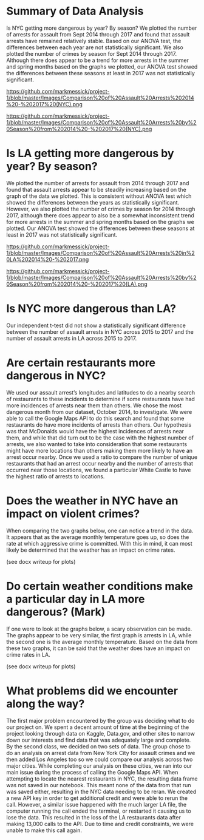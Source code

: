 # Summary of Data Analysis

Is NYC getting more dangerous by year? By season?
We plotted the number of arrests for assault from Sept 2014 through 2017 and found that assault arrests have remained relatively stable. Based on our ANOVA test, the differences between each year are not statistically significant. We also plotted the number of crimes by season for Sept 2014 through 2017. Although there does appear to be a trend for more arrests in the summer and spring months based on the graphs we plotted, our ANOVA test showed the differences between these seasons at least in 2017 was not statistically significant.

https://github.com/markmessick/project-1/blob/master/Images/Comparison%20of%20Assault%20Arrests%202014%20-%202017%20(NYC).png

https://github.com/markmessick/project-1/blob/master/Images/Comparison%20of%20Assault%20Arrests%20by%20Season%20from%202014%20-%202017%20(NYC).png

# Is LA getting more dangerous by year? By season?
We plotted the number of arrests for assault from 2014 through 2017 and found that assault arrests appear to be steadily increasing based on the graph of the data we plotted. This is consistent without ANOVA test which showed the differences between the years as statistically significant. However, we also plotted the number of crimes by season for 2014 through 2017, although there does appear to also be a somewhat inconsistent trend for more arrests in the summer and spring months based on the graphs we plotted. Our ANOVA test showed the differences between these seasons at least in 2017 was not statistically significant.

https://github.com/markmessick/project-1/blob/master/Images/Comparison%20of%20Assault%20Arrests%20in%20LA%202014%20-%202017.png
 
https://github.com/markmessick/project-1/blob/master/Images/Comparison%20of%20Assault%20Arrests%20by%20Season%20from%202014%20-%202017%20(LA).png

# Is NYC more dangerous than LA?
Our independent t-test did not show a statistically significant difference between the number of assault arrests in NYC across 2015 to 2017 and the number of assault arrests in LA across 2015 to 2017.

# Are certain restaurants more dangerous in NYC?
We used our assault arrest’s longitudes and latitudes to do a nearby search of restaurants to these incidents to determine if some restaurants have had more incidences of arrests near them than others. We chose the most dangerous month from our dataset, October 2014, to investigate. We were able to call the Google Maps API to do this search and found that some restaurants do have more incidents of arrests than others. Our hypothesis was that McDonalds would have the highest incidences of arrests near them, and while that did turn out to be the case with the highest number of arrests, we also wanted to take into consideration that some restaurants might have more locations than others making them more likely to have an arrest occur nearby. Once we used a ratio to compare the number of unique restaurants that had an arrest occur nearby and the number of arrests that occurred near those locations, we found a particular White Castle to have the highest ratio of arrests to locations.

# Does the weather in NYC have an impact on violent crimes?
When comparing the two graphs below, one can notice a trend in the data. It appears that as the average monthly temperature goes up, so does the rate at which aggressive crime is committed. With this in mind, it can most likely be determined that the weather has an impact on crime rates.

(see docx writeup for plots)

# Do certain weather conditions make a particular day in LA more dangerous? (Mark)
If one were to look at the graphs below, a scary observation can be made. The graphs appear to be very similar, the first graph is arrests in LA, while the second one is the average monthly temperature. Based on the data from these two graphs, it can be said that the weather does have an impact on crime rates in LA.

(see docx writeup for plots)

# What problems did we encounter along the way?
The first major problem encountered by the group was deciding what to do our project on. We spent a decent amount of time at the beginning of the project looking through data on Kaggle, Data.gov, and other sites to narrow down our interests and find data that was adequately large and complete. By the second class, we decided on two sets of data. The group chose to do an analysis on arrest data from New York City for assault crimes and we then added Los Angeles too so we could compare our analysis across two major cities. While completing our analysis on these cities, we ran into our main issue during the process of calling the Google Maps API. When attempting to locate the nearest restaurants in NYC, the resulting data frame was not saved in our notebook. This meant none of the data from that run was saved either, resulting in the NYC data needing to be reran. We created a new API key in order to get additional credit and were able to rerun the call. However, a similar issue happened with the much larger LA file, the computer running the call ended the terminal, or restarted it causing us to lose the data. This resulted in the loss of the LA restaurants data after making 13,000 calls to the API. Due to time and credit constraints, we were unable to make this call again. 

